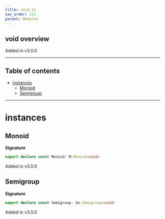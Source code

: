 ```yaml
---
title: void.ts
nav_order: 111
parent: Modules
---
```


## void overview

Added in v3.0.0

---

<h2 class="text-delta">Table of contents</h2>

- [instances](#instances)
  - [Monoid](#monoid)
  - [Semigroup](#semigroup)

---

# instances

## Monoid

**Signature**

```ts
export declare const Monoid: M.Monoid<void>
```

Added in v3.0.0

## Semigroup

**Signature**

```ts
export declare const Semigroup: Se.Semigroup<void>
```

Added in v3.0.0
